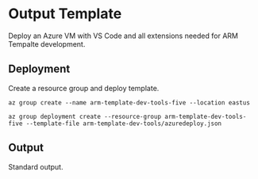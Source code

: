 # Output Template

Deploy an Azure VM with VS Code and all extensions needed for ARM Tempalte development.

## Deployment

Create a resource group and deploy template.

```
az group create --name arm-template-dev-tools-five --location eastus

az group deployment create --resource-group arm-template-dev-tools-five --template-file arm-template-dev-tools/azuredeploy.json
```

## Output

Standard output.

```
```